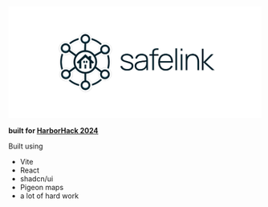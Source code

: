 ![safelink](.github/safelink-logo-bg.png)

**built for [HarborHack 2024](https://harborhack-24.devpost.com/)**

Built using
- Vite
- React
- shadcn/ui
- Pigeon maps
- a lot of hard work
